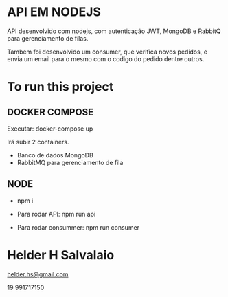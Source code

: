 # API EM NODEJS
API desenvolvido com nodejs, com autenticação JWT, MongoDB e RabbitQ para gerenciamento de filas.

Tambem foi desenvolvido um consumer, que verifica novos pedidos, e envia um email para o mesmo com o codigo do pedido dentre outros.

# To run this project
## DOCKER COMPOSE
Executar: docker-compose up

Irá subir 2 containers.
- Banco de dados MongoDB
- RabbitMQ para gerenciamento de fila

## NODE
- npm i

- Para rodar API: npm run api
- Para rodar consummer: npm run consumer



# Helder H Salvalaio

helder.hs@gmail.com

19 991717150
